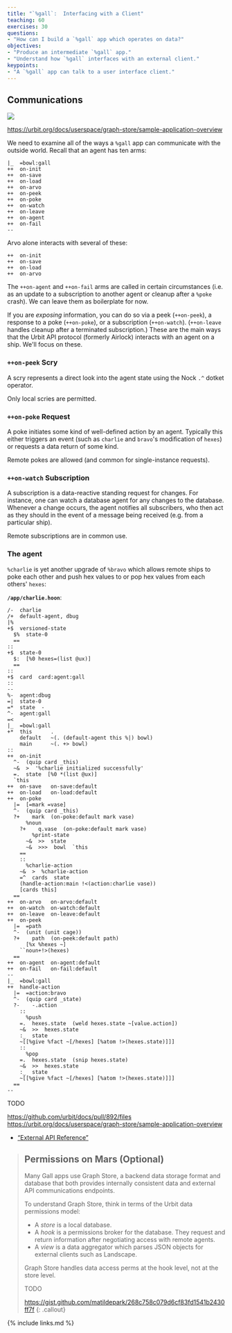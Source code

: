 ```yaml
---
title: "`%gall`:  Interfacing with a Client"
teaching: 60
exercises: 30
questions:
- "How can I build a `%gall` app which operates on data?"
objectives:
- "Produce an intermediate `%gall` app."
- "Understand how `%gall` interfaces with an external client."
keypoints:
- "A `%gall` app can talk to a user interface client."
---
```


##  Communications

![](https://i.pinimg.com/originals/19/b4/d0/19b4d0df3b42cae635a32cb2daf69dc4.gif)

https://urbit.org/docs/userspace/graph-store/sample-application-overview

We need to examine all of the ways a `%gall` app can communicate with the outside world.  Recall that an agent has ten arms:

```
|_  =bowl:gall
++  on-init
++  on-save
++  on-load
++  on-arvo
++  on-peek
++  on-poke
++  on-watch
++  on-leave
++  on-agent
++  on-fail
--
```

Arvo alone interacts with several of these:

```
++  on-init
++  on-save
++  on-load
++  on-arvo
```

The `++on-agent` and `++on-fail` arms are called in certain circumstances (i.e. as an update to a subscription to another agent or cleanup after a `%poke` crash).  We can leave them as boilerplate for now.

If you are _exposing_ information, you can do so via a peek (`++on-peek`), a response to a poke (`++on-poke`), or a subscription (`++on-watch`).  (`++on-leave` handles cleanup after a terminated subscription.)  These are the main ways that the Urbit API protocol (formerly Airlock) interacts with an agent on a ship.  We'll focus on these.

### `++on-peek` Scry

A scry represents a direct look into the agent state using the Nock `.^` dotket operator.

Only local scries are permitted.

### `++on-poke` Request

A poke initiates some kind of well-defined action by an agent.  Typically this either triggers an event (such as `charlie` and `bravo`'s modification of `hexes`) or requests a data return of some kind.

Remote pokes are allowed (and common for single-instance requests).

### `++on-watch` Subscription

A subscription is a data-reactive standing request for changes.  For instance, one can watch a database agent for any changes to the database.  Whenever a change occurs, the agent notifies all subscribers, who then act as they should in the event of a message being received (e.g. from a particular ship).

Remote subscriptions are in common use.

###  The agent

`%charlie` is yet another upgrade of `%bravo` which allows remote ships to poke each other and push hex values to or pop hex values from each others' `hexes`:

**`/app/charlie.hoon`**:

```
/-  charlie
/+  default-agent, dbug
|%
+$  versioned-state
  $%  state-0
  ==
::
+$  state-0
  $:  [%0 hexes=(list @ux)]
  ==
::
+$  card  card:agent:gall
::
--
%-  agent:dbug
=|  state-0
=*  state  -
^-  agent:gall
=<
|_  =bowl:gall
+*  this      .
    default   ~(. (default-agent this %|) bowl)
    main      ~(. +> bowl)
::
++  on-init
  ^-  (quip card _this)
  ~&  >  '%charlie initialized successfully'
  =.  state  [%0 *(list @ux)]
  `this
++  on-save   on-save:default
++  on-load   on-load:default
++  on-poke
  |=  [=mark =vase]
  ^-  (quip card _this)
  ?+    mark  (on-poke:default mark vase)
      %noun
    ?+    q.vase  (on-poke:default mark vase)
        %print-state
      ~&  >>  state
      ~&  >>>  bowl  `this
    ==
    ::
      %charlie-action
    ~&  >  %charlie-action
    =^  cards  state
    (handle-action:main !<(action:charlie vase))
    [cards this]
  ==
++  on-arvo   on-arvo:default
++  on-watch  on-watch:default
++  on-leave  on-leave:default
++  on-peek
  |=  =path
  ^-  (unit (unit cage))
  ?+    path  (on-peek:default path)
      [%x %hexes ~]
    ``noun+!>(hexes)
  ==
++  on-agent  on-agent:default
++  on-fail   on-fail:default
--
|_  =bowl:gall
++  handle-action
  |=  =action:bravo
  ^-  (quip card _state)
  ?-    -.action
    ::
      %push
    =.  hexes.state  (weld hexes.state ~[value.action])
    ~&  >>  hexes.state
    :_  state
    ~[[%give %fact ~[/hexes] [%atom !>(hexes.state)]]]
    ::
      %pop
    =.  hexes.state  (snip hexes.state)
    ~&  >>  hexes.state
    :_  state
    ~[[%give %fact ~[/hexes] [%atom !>(hexes.state)]]]
  ==
--
```

TODO

https://github.com/urbit/docs/pull/892/files
https://urbit.org/docs/userspace/graph-store/sample-application-overview

- [“External API Reference”](https://urbit.org/docs/arvo/eyre/external-api-ref)

> ##  Permissions on Mars (Optional)
>
> Many Gall apps use Graph Store, a backend data storage format and database that both provides internally consistent data and external API communications endpoints.
>
> To understand Graph Store, think in terms of the Urbit data permissions model:
>
> - A _store_ is a local database.
> - A _hook_ is a permissions broker for the database.  They request and return information after negotiating access with remote agents.
> - A _view_ is a data aggregator which parses JSON objects for external clients such as Landscape.
>
> Graph Store handles data access perms at the hook level, not at the store level.
>
> TODO
>
> https://gist.github.com/matildepark/268c758c079d6cf83fd1541b2430ff7f
{: .callout}

{% include links.md %}
